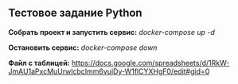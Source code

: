 ## Тестовое задание Python

**Собрать проект и запустить сервис:**
*docker-compose up -d*

**Остановить сервис:** *docker-compose down*

**Файл с таблицей:**
https://docs.google.com/spreadsheets/d/1RkW-JmAU1aPxcMuUrwlcbcImm6vujDy-W1flCYXHgF0/edit#gid=0